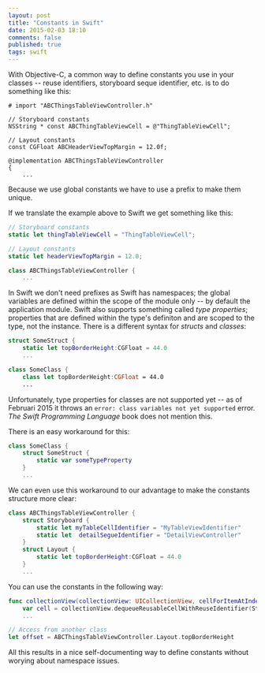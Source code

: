 ```yaml
---
layout: post
title: "Constants in Swift"
date: 2015-02-03 18:10
comments: false
published: true
tags: swift
---
```


With Objective-C, a common way to define constants you use in your classes -- reuse identifiers, storyboard seque identifier, etc. is to do something like this:

~~~ objc
# import "ABCThingsTableViewController.h"

// Storyboard constants
NSString * const ABCThingTableViewCell = @"ThingTableViewCell";

// Layout constants
const CGFloat ABCHeaderViewTopMargin = 12.0f;

@implementation ABCThingsTableViewController
{
	...
~~~

Because we use global constants we have to use a prefix to make them unique. 

If we translate the example above to Swift we get something like this:

~~~ swift
// Storyboard constants
static let thingTableViewCell = "ThingTableViewCell";

// Layout constants
static let headerViewTopMargin = 12.0;

class ABCThingsTableViewController {
	...
~~~

In Swift we don't need prefixes as Swift has namespaces; the global variables are defined within the scope of the module only -- by default the application module. 
Swift also supports something called _type properties_; properties that are defined within the type's definiton and are scoped to the type, not the instance. There is a different syntax for _structs_ and _classes_:

~~~ swift 
struct SomeStruct {
	static let topBorderHeight:CGFloat = 44.0
	...

class SomeClass {
	class let topBorderHeight:CGFloat = 44.0
	...
~~~

Unfortunately, type properties for classes are not supported yet -- as of Februari 2015 it throws an `error: class variables not yet supported` error.  _The Swift Programming Language_ book does not mention this.

There is an easy workaround for this:

~~~ swift 
class SomeClass {
	struct SomeStruct {
		static var someTypeProperty
	}
	...
~~~
 
 We can even use this workaround to our advantage to make the constants structure more clear:
 
~~~ swift 
class ABCThingsTableViewController {
	struct Storyboard {
		static let myTableCellIdentifier = "MyTableViewIdentifier"
		static let  detailSegueIdentifier = "DetailViewController"
	}
	struct Layout {
		static let topBorderHeight:CGFloat = 44.0
	}
	...
~~~
 
 You can use the constants in the following way:
 
~~~ swift 
func collectionView(collectionView: UICollectionView, cellForItemAtIndexPath indexPath: NSIndexPath) -> UICollectionViewCell {
	var cell = collectionView.dequeueReusableCellWithReuseIdentifier(Storyboard.myTableCellIdentifier, forIndexPath: indexPath) 
	...
~~~
	
	
~~~ swift 
// Access from another class
let offset = ABCThingsTableViewController.Layout.topBorderHeight
~~~

All this results in a nice self-documenting way to define constants without worying about namespace issues.